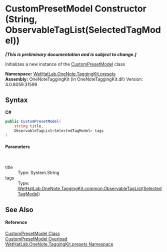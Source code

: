 # CustomPresetModel Constructor (String, ObservableTagList(SelectedTagModel))
 _**\[This is preliminary documentation and is subject to change.\]**_

Initializes a new instance of the <a href="62d9af5e-d8bb-3509-d4de-855e56c66939">CustomPresetModel</a> class

**Namespace:**&nbsp;<a href="ea4587cb-d2a8-edd6-403b-ce9e36b93c30">WetHatLab.OneNote.TaggingKit.presets</a><br />**Assembly:**&nbsp;OneNoteTaggingKit (in OneNoteTaggingKit.dll) Version: 4.0.8059.31599

## Syntax

**C#**<br />
``` C#
public CustomPresetModel(
	string title,
	ObservableTagList<SelectedTagModel> tags
)
```


#### Parameters
&nbsp;<dl><dt>title</dt><dd>Type: System.String<br /></dd><dt>tags</dt><dd>Type: <a href="059ed89c-302a-e9b3-5d21-aac50b75032b">WetHatLab.OneNote.TaggingKit.common.ObservableTagList</a>(<a href="85c9b9b9-bb23-33cf-cd55-93e9d288ea45">SelectedTagModel</a>)<br /></dd></dl>

## See Also


#### Reference
<a href="62d9af5e-d8bb-3509-d4de-855e56c66939">CustomPresetModel Class</a><br /><a href="b80317e8-48a6-9111-8279-a504bd8f3a81">CustomPresetModel Overload</a><br /><a href="ea4587cb-d2a8-edd6-403b-ce9e36b93c30">WetHatLab.OneNote.TaggingKit.presets Namespace</a><br />